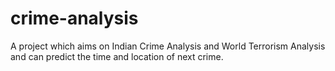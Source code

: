 # crime-analysis
A project which aims on Indian Crime Analysis and World Terrorism Analysis and can predict the time and location of next crime.
